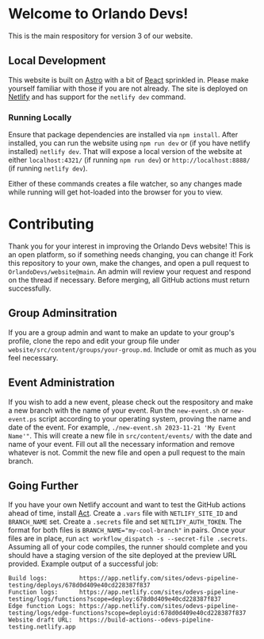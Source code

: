 # Welcome to Orlando Devs!
This is the main respository for version 3 of our website.

## Local Development
This website is built on [Astro](https://docs.astro.build/en/getting-started/) with a bit of [React](https://react.dev/) sprinkled in. Please make yourself familiar with those if you are not already. The site is deployed on [Netlify](https://www.netlify.com/) and has support for the `netlify dev` command.

### Running Locally
Ensure that package dependencies are installed via `npm install`. After installed, you can run the website using `npm run dev` or (if you have netlify installed) `netlify dev`. That will expose a local version of the website at either `localhost:4321/` (if running `npm run dev`) or `http://localhost:8888/` (if running `netlify dev`). 

Either of these commands creates a file watcher, so any changes made while running will get hot-loaded into the browser for you to view. 

# Contributing
Thank you for your interest in improving the Orlando Devs website! This is an open platform, so if something needs changing, you can change it! Fork this repository to your own, make the changes, and open a pull request to `OrlandoDevs/website@main`. An admin will review your request and respond on the thread if necessary. Before merging, all GitHub actions must return successfully. 


## Group Adminsitration
If you are a group admin and want to make an update to your group's profile, clone the repo and edit your group file under `website/src/content/groups/your-group.md`. Include or omit as much as you feel necessary.

## Event Administration 

If you wish to add a new event, please check out the respository and make a new branch with the name of your event. Run the `new-event.sh` or `new-event.ps` script according to your operating system, proving the name and date of the event. For example, `./new-event.sh 2023-11-21 'My Event Name'"`. This will create a new file in `src/content/events/` with the date and name of your event. Fill out all the necessary information and remove whatever is not. Commit the new file and open a pull request to the main branch. 

## Going Further
If you have your own Netlify account and want to test the GitHub actions ahead of time, install [Act](https://github.com/nektos/act). Create a `.vars` file with `NETLIFY_SITE_ID` and `BRANCH_NAME` set. Create a `.secrets` file and set `NETLIFY_AUTH_TOKEN`. The format for both files is `BRANCH_NAME="my-cool-branch"` in pairs. Once your files are in place, run  `act workflow_dispatch -s --secret-file .secrets`. Assuming all of your code compiles, the runner should complete and you should have a staging version of the site deployed at the preview URL provided. Example output of a successful job:

```
Build logs:         https://app.netlify.com/sites/odevs-pipeline-testing/deploys/678d0d409e40cd228387f837
Function logs:      https://app.netlify.com/sites/odevs-pipeline-testing/logs/functions?scope=deploy:678d0d409e40cd228387f837
Edge function Logs: https://app.netlify.com/sites/odevs-pipeline-testing/logs/edge-functions?scope=deployid:678d0d409e40cd228387f837
Website draft URL:  https://build-actions--odevs-pipeline-testing.netlify.app
```
